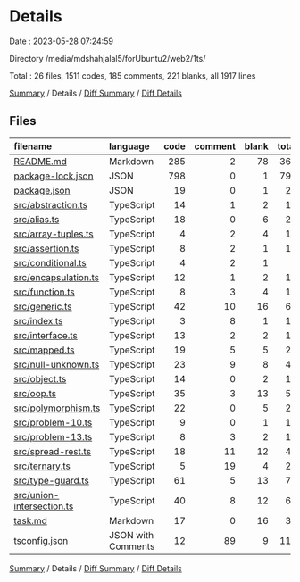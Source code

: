 # Details

Date : 2023-05-28 07:24:59

Directory /media/mdshahjalal5/forUbuntu2/web2/1ts/

Total : 26 files,  1511 codes, 185 comments, 221 blanks, all 1917 lines

[Summary](results.md) / Details / [Diff Summary](diff.md) / [Diff Details](diff-details.md)

## Files
| filename | language | code | comment | blank | total |
| :--- | :--- | ---: | ---: | ---: | ---: |
| [README.md](/README.md) | Markdown | 285 | 2 | 78 | 365 |
| [package-lock.json](/package-lock.json) | JSON | 798 | 0 | 1 | 799 |
| [package.json](/package.json) | JSON | 19 | 0 | 1 | 20 |
| [src/abstraction.ts](/src/abstraction.ts) | TypeScript | 14 | 1 | 2 | 17 |
| [src/alias.ts](/src/alias.ts) | TypeScript | 18 | 0 | 6 | 24 |
| [src/array-tuples.ts](/src/array-tuples.ts) | TypeScript | 4 | 2 | 4 | 10 |
| [src/assertion.ts](/src/assertion.ts) | TypeScript | 8 | 2 | 1 | 11 |
| [src/conditional.ts](/src/conditional.ts) | TypeScript | 4 | 2 | 1 | 7 |
| [src/encapsulation.ts](/src/encapsulation.ts) | TypeScript | 12 | 1 | 2 | 15 |
| [src/function.ts](/src/function.ts) | TypeScript | 8 | 3 | 4 | 15 |
| [src/generic.ts](/src/generic.ts) | TypeScript | 42 | 10 | 16 | 68 |
| [src/index.ts](/src/index.ts) | TypeScript | 3 | 8 | 1 | 12 |
| [src/interface.ts](/src/interface.ts) | TypeScript | 13 | 2 | 2 | 17 |
| [src/mapped.ts](/src/mapped.ts) | TypeScript | 19 | 5 | 5 | 29 |
| [src/null-unknown.ts](/src/null-unknown.ts) | TypeScript | 23 | 9 | 8 | 40 |
| [src/object.ts](/src/object.ts) | TypeScript | 14 | 0 | 2 | 16 |
| [src/oop.ts](/src/oop.ts) | TypeScript | 35 | 3 | 13 | 51 |
| [src/polymorphism.ts](/src/polymorphism.ts) | TypeScript | 22 | 0 | 5 | 27 |
| [src/problem-10.ts](/src/problem-10.ts) | TypeScript | 9 | 0 | 1 | 10 |
| [src/problem-13.ts](/src/problem-13.ts) | TypeScript | 8 | 3 | 2 | 13 |
| [src/spread-rest.ts](/src/spread-rest.ts) | TypeScript | 18 | 11 | 12 | 41 |
| [src/ternary.ts](/src/ternary.ts) | TypeScript | 5 | 19 | 4 | 28 |
| [src/type-guard.ts](/src/type-guard.ts) | TypeScript | 61 | 5 | 13 | 79 |
| [src/union-intersection.ts](/src/union-intersection.ts) | TypeScript | 40 | 8 | 12 | 60 |
| [task.md](/task.md) | Markdown | 17 | 0 | 16 | 33 |
| [tsconfig.json](/tsconfig.json) | JSON with Comments | 12 | 89 | 9 | 110 |

[Summary](results.md) / Details / [Diff Summary](diff.md) / [Diff Details](diff-details.md)